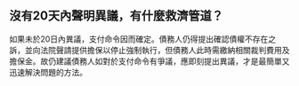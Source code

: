 ## 沒有20天內聲明異議，有什麼救濟管道？

如果未於20日內異議，支付命令因而確定。債務人仍得提出確認債權不存在之訴，並向法院聲請提供擔保以停止強制執行，但債務人此時需繳納相關裁判費用及擔保金。故仍建議債務人如對於支付命令有爭議，應即刻提出異議，才是最簡單又迅速解決問題的方法。
